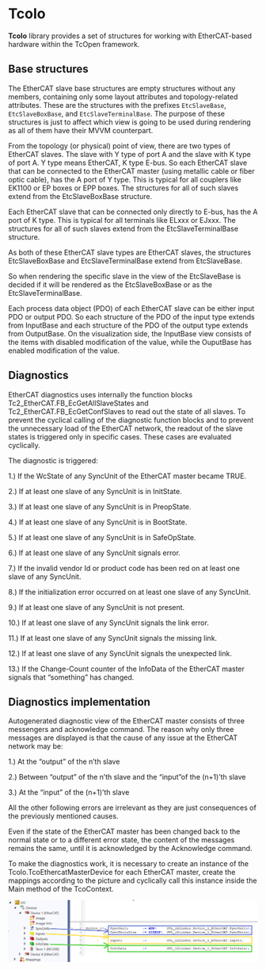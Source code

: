 # TcoIo

**TcoIo** library provides a set of structures for working with EtherCAT-based hardware within the TcOpen framework.

## Base structures

The EtherCAT slave base structures are empty structures without any members, containing only some layout attributes and topology-related attributes. These are the structures with the prefixes `EtcSlaveBase`, `EtcSlaveBoxBase`, and `EtcSlaveTerminalBase`. The purpose of these structures is just to affect which view is going to be used during rendering as all of them have their MVVM counterpart.

From the topology (or physical) point of view, there are two types of EtherCAT slaves. The slave with Y type of port A and the slave with K type of port A. Y type means EtherCAT, K type E-bus. So each EtherCAT slave that can be connected to the EtherCAT master (using metallic cable or fiber optic cable), has the A port of Y type. This is typical for all couplers like EK1100 or EP boxes or EPP boxes. The structures for all of such slaves extend from the EtcSlaveBoxBase structure.

Each EtherCAT slave that can be connected only directly to E-bus, has the A port of K type. This is typical for all terminals like ELxxx or EJxxx. The structures for all of such slaves extend from the EtcSlaveTerminalBase structure.

As both of these EtherCAT slave types are EtherCAT slaves, the structures EtcSlaveBoxBase and EtcSlaveTerminalBase extend from EtcSlaveBase.

So when rendering the specific slave in the view of the EtcSlaveBase is decided if it will be rendered as the EtcSlaveBoxBase or as the EtcSlaveTerminalBase.

Each process data object (PDO) of each EtherCAT slave can be either input PDO or output PDO. So each structure of the PDO of the input type extends from InputBase and each structure of the PDO of the output type extends from OutputBase. On the visualization side, the InputBase view consists of the items with disabled modification of the value, while the OuputBase has enabled modification of the value.

## Diagnostics

EtherCAT diagnostics uses internally the function blocks Tc2_EtherCAT.FB_EcGetAllSlaveStates and Tc2_EtherCAT.FB_EcGetConfSlaves to read out the state of all slaves. To prevent the cyclical calling of the diagnostic function blocks and to prevent the unnecessary load of the EtherCAT network, the readout of the slave states is triggered only in specific cases. These cases are evaluated cyclically.

The diagnostic is triggered:

1.) If the WcState of any SyncUnit of the EtherCAT master became TRUE.

2.) If at least one slave of any SyncUnit is in InitState.

3.) If at least one slave of any SyncUnit is in PreopState.

4.) If at least one slave of any SyncUnit is in BootState.

5.) If at least one slave of any SyncUnit is in SafeOpState.

6.) If at least one slave of any SyncUnit signals error.

7.) If the invalid vendor Id or product code has been red on at least one slave of any SyncUnit.

8.) If the initialization error occurred on at least one slave of any SyncUnit.

9.) If at least one slave of any SyncUnit is not present.

10.) If at least one slave of any SyncUnit signals the link error.

11.) If at least one slave of any SyncUnit signals the missing link.

12.) If at least one slave of any SyncUnit signals the unexpected link.

13.) If the Change-Count counter of the InfoData of the EtherCAT master signals that “something” has changed.

## Diagnostics implementation

Autogenerated diagnostic view of the EtherCAT master consists of three messengers and acknowledge command. The reason why only three messages are displayed is that the cause of any issue at the EtherCAT network may be:

1.) At the “output” of the n’th slave

2.) Between “output” of the n’th slave and the “input”of the (n+1)’th slave

3.) At the “input” of the (n+1)’th slave

All the other following errors are irrelevant as they are just consequences of the previously mentioned causes.

Even if the state of the EtherCAT master has been changed back to the normal state or to a different error state, the content of the messages remains the same, until it is acknowledged by the Acknowledge command.

To make the diagnostics work, it is necessary to create an instance of the TcoIo.TcoEthercatMasterDevice for each EtherCAT master, create the mappings according to the picture and cyclically call this instance inside the Main method of the TcoContext.

![](assets/SimpleECATDiagnostics.png)

